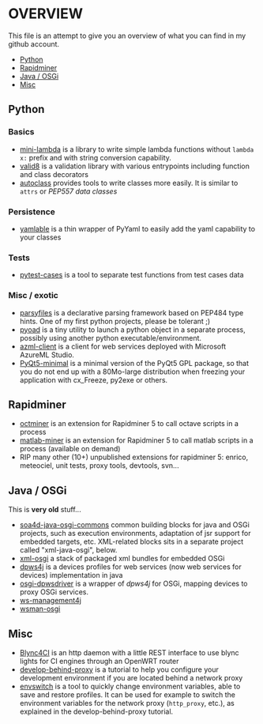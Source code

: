 # OVERVIEW
This file is an attempt to give you an overview of what you can find in my github account.

 * [Python](#python)
 * [Rapidminer](#rapidminer)
 * [Java / OSGi](#java--osgi)
 * [Misc](#misc)

## Python

### Basics

 * [mini-lambda](https://smarie.github.io/python-mini-lambda) is a library to write simple lambda functions without `lambda x:` prefix and with string conversion capability. 
 * [valid8](https://smarie.github.io/python-valid8/) is a validation library with various entrypoints including function and class decorators
 * [autoclass](https://smarie.github.io/python-autoclass/) provides tools to write classes more easily. It is similar to `attrs` or *PEP557 data classes*

### Persistence

 * [yamlable](https://smarie.github.io/python-yamlable/) is a thin wrapper of PyYaml to easily add the yaml capability to your classes

### Tests

 * [pytest-cases](https://smarie.github.io/python-pytest-cases) is a tool to separate test functions from test cases data

### Misc / exotic

 * [parsyfiles](https://smarie.github.io/python-parsyfiles) is a declarative parsing framework based on PEP484 type hints. One of my first python projects, please be tolerant ;)
 * [pyoad](https://smarie.github.io/python-object-as-daemon) is a tiny utility to launch a python object in a separate process, possibly using another python executable/environment.
 * [azml-client](https://github.com/smarie/python-azureml-client) is a client for web services deployed with Microsoft AzureML Studio.
 * [PyQt5-minimal](https://github.com/smarie/PyQt5-minimal) is a minimal version of the PyQt5 GPL package, so that you do not end up with a 80Mo-large distribution when freezing your application with cx_Freeze, py2exe or others. 

## Rapidminer

 * [octminer](https://github.com/smarie/java-octminer) is an extension for Rapidminer 5 to call octave scripts in a process
 * [matlab-miner]() is an extension for Rapidminer 5 to call matlab scripts in a process (available on demand)
 * RIP many other (10+) unpublished extensions for rapidminer 5: enrico, meteociel, unit tests, proxy tools, devtools, svn...

## Java / OSGi

This is **very old** stuff...

 * [soa4d-java-osgi-commons](https://github.com/smarie/java-soa4d-java-osgi-commons) common building blocks for java and OSGi projects, such as execution environments, adaptation of jsr support for embedded targets, etc. XML-related blocks sits in a separate project called "xml-java-osgi", below.
 * [xml-osgi](https://github.com/smarie/java-xml-osgi) a stack of packaged xml bundles for embedded OSGi 
 * [dpws4j](https://github.com/smarie/java-dpws4j) is a devices profiles for web services (now web services for devices) implementation in java
 * [osgi-dpwsdriver](https://github.com/smarie/java-osgi-dpwsdriver) is a wrapper of *dpws4j* for OSGi, mapping devices to proxy OSGi services.
 * [ws-management4j](https://github.com/smarie/java-ws-management4j)
 * [wsman-osgi](https://github.com/smarie/java-wsman-osgi)

## Misc

 * [Blync4CI](https://github.com/smarie/blync4CI) is an http daemon with a little REST interface to use blync lights for CI engines through an OpenWRT router
 * [develop-behind-proxy](https://github.com/smarie/develop-behind-proxy) is a tutorial to help you configure your development environment if you are located behind a network proxy
 * [envswitch](https://github.com/smarie/env-switcher-gui) is a tool to quickly change environment variables, able to save and restore profiles. It can be used for example to switch the environment variables for the network proxy (`http_proxy`, etc.), as explained in the develop-behind-proxy tutorial.

